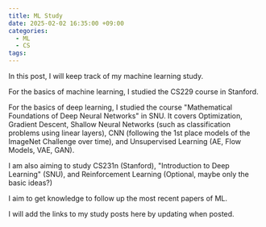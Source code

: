 ```yaml
---
title: ML Study
date: 2025-02-02 16:35:00 +09:00
categories:
  - ML
  - CS
tags:
---
```

In this post, I will keep track of my machine learning study.

For the basics of machine learning, I studied the CS229 course in Stanford. 

For the basics of deep learning, I studied the course "Mathematical Foundations of Deep Neural Networks" in SNU. It covers Optimization, Gradient Descent, Shallow Neural Networks (such as classification problems using linear layers), CNN (following the 1st place models of the ImageNet Challenge over time), and Unsupervised Learning (AE, Flow Models, VAE, GAN).

I am also aiming to study CS231n (Stanford), "Introduction to Deep Learning" (SNU), and Reinforcement Learning (Optional, maybe only the basic ideas?)

I aim to get knowledge to follow up the most recent papers of ML.

I will add the links to my study posts here by updating when posted.
